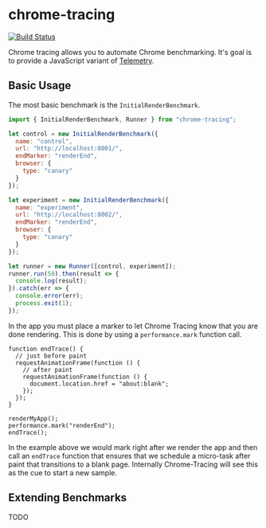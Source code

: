 chrome-tracing
==============
[![Build Status](https://travis-ci.org/krisselden/chrome-tracing.svg?branch=master)](https://travis-ci.org/krisselden/chrome-tracing)

Chrome tracing allows you to automate Chrome benchmarking. It's goal is to provide a JavaScript variant of [Telemetry](https://www.chromium.org/developers/telemetry/run_locally).

## Basic Usage

The most basic benchmark is the `InitialRenderBenchmark`.

```js
import { InitialRenderBenchmark, Runner } from "chrome-tracing";

let control = new InitialRenderBenchmark({
  name: "control",
  url: "http://localhost:8001/",
  endMarker: "renderEnd",
  browser: {
    type: "canary"
  }
});

let experiment = new InitialRenderBenchmark({
  name: "experiment",
  url: "http://localhost:8002/",
  endMarker: "renderEnd",
  browser: {
    type: "canary"
  }
});

let runner = new Runner([control, experiment]);
runner.run(50).then(result => {
  console.log(result);
}).catch(err => {
  console.error(err);
  process.exit(1);
});
```

In the app you must place a marker to let Chrome Tracing know that you are done rendering. This is done by using a `performance.mark` function call.

```
function endTrace() {
  // just before paint
  requestAnimationFrame(function () {
    // after paint
    requestAnimationFrame(function () {
      document.location.href = "about:blank";
    });
  });
}

renderMyApp();
performance.mark("renderEnd");
endTrace();
```

In the example above we would mark right after we render the app and then call an `endTrace` function that ensures that we schedule a micro-task after paint that transitions to a blank page. Internally Chrome-Tracing will see this as the cue to start a new sample.

## Extending Benchmarks
TODO
